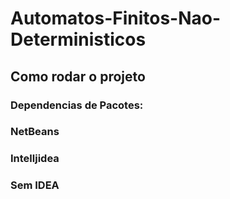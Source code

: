 # Automatos-Finitos-Nao-Deterministicos

## Como rodar o projeto

### Dependencias de Pacotes:



### NetBeans



### Intelljidea



### Sem IDEA





